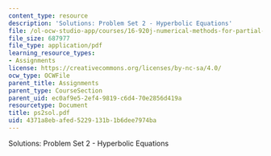 ```yaml
---
content_type: resource
description: 'Solutions: Problem Set 2 - Hyperbolic Equations'
file: /ol-ocw-studio-app/courses/16-920j-numerical-methods-for-partial-differential-equations-sma-5212-spring-2003/4371a8ebafed5229131b1b6dee7974ba_ps2sol.pdf
file_size: 687977
file_type: application/pdf
learning_resource_types:
- Assignments
license: https://creativecommons.org/licenses/by-nc-sa/4.0/
ocw_type: OCWFile
parent_title: Assignments
parent_type: CourseSection
parent_uid: ec0af9e5-2ef4-9819-c6d4-70e2856d419a
resourcetype: Document
title: ps2sol.pdf
uid: 4371a8eb-afed-5229-131b-1b6dee7974ba
---
```

Solutions: Problem Set 2 - Hyperbolic Equations